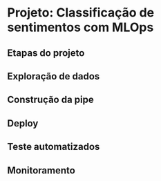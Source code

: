 # Projeto: Classificação de sentimentos com MLOps

## Etapas do projeto

## Exploração de dados
## Construção da pipe
## Deploy
## Teste automatizados
## Monitoramento